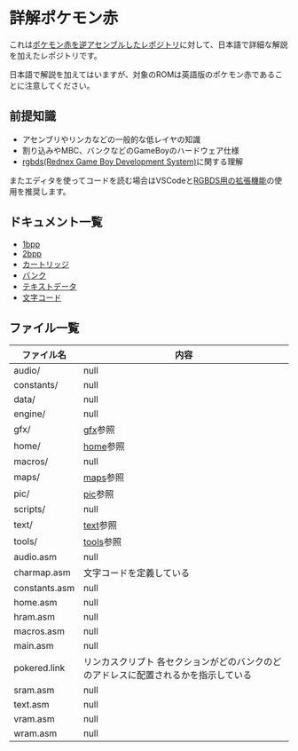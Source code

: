 # 詳解ポケモン赤

これは[ポケモン赤を逆アセンブルしたレポジトリ](https://github.com/pret/pokered)に対して、日本語で詳細な解説を加えたレポジトリです。

日本語で解説を加えてはいますが、対象のROMは英語版のポケモン赤であることに注意してください。

## 前提知識

- アセンブリやリンカなどの一般的な低レイヤの知識
- 割り込みやMBC、バンクなどのGameBoyのハードウェア仕様
- [rgbds(Rednex Game Boy Development System)](https://github.com/rednex/rgbds)に関する理解

またエディタを使ってコードを読む場合はVSCodeと[RGBDS用の拡張機能](https://marketplace.visualstudio.com/items?itemName=donaldhays.rgbds-z80)の使用を推奨します。

## ドキュメント一覧

- [1bpp](./docs/1bpp.md)
- [2bpp](./docs/2bpp.md)
- [カートリッジ](./docs/cartridge.md)
- [バンク](./docs/bank.md)
- [テキストデータ](./docs/text.md)
- [文字コード](./docs/charcode.md)

## ファイル一覧

 ファイル名  |  内容
---- | ----
 audio/  |  null
 constants/  |  null
 data/  |  null
 engine/  |  null
 gfx/  |  [gfx](./gfx/README.md)参照
 home/  |  [home](./home/README.md)参照
 macros/  |  null
 maps/  |  [maps](./maps/README.md)参照
 pic/  |  [pic](./pic/README.md)参照
 scripts/  |  null
 text/  |  [text](./text/README.md)参照
 tools/  |  [tools](./tools/README.md)参照
 audio.asm  |  null
 charmap.asm  |  文字コードを定義している
 constants.asm  |  null
 home.asm  |  null
 hram.asm  |  null
 macros.asm  |  null
 main.asm  |  null
 pokered.link  |  リンカスクリプト 各セクションがどのバンクのどのアドレスに配置されるかを指示している
 sram.asm  |  null
 text.asm  |  null
 vram.asm  |  null
 wram.asm  |  null
